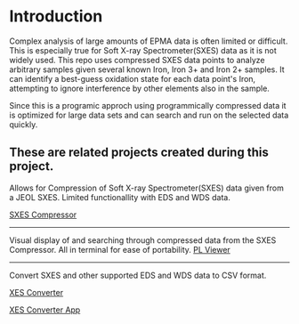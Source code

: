 # Introduction
Complex analysis of large amounts of EPMA data is often limited or difficult. This is especially true for Soft X-ray Spectrometer(SXES) data as it is not widely used.
This repo uses compressed SXES data points to analyze arbitrary samples given several known Iron, Iron 3+ and Iron 2+ samples. It can identify a best-guess oxidation 
state for each data point's Iron, attempting to ignore interference by other elements also in the sample.

Since this is a programic approch using programmically compressed data it is optimized for large data sets and can search and run on the selected data quickly.


## These are related projects created during this project.

Allows for Compression of Soft X-ray Spectrometer(SXES) data given from a JEOL SXES. Limited functionallity with EDS and WDS data.

[SXES Compressor](https://github.com/Bob620/sxes-compressor)

----

Visual display of and searching through compressed data from the SXES Compressor. All in terminal for ease of portability.
[PL Viewer](https://github.com/Bob620/PLViewer)

----

Convert SXES and other supported EDS and WDS data to CSV format.

[XES Converter](https://github.com/Bob620/xes_converter)

[XES Converter App](https://github.com/Bob620/xes_converter_app)

